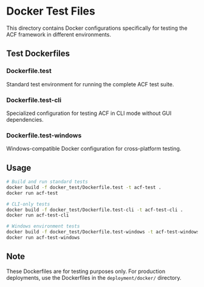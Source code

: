 # Docker Test Files

This directory contains Docker configurations specifically for testing the ACF framework in different environments.

## Test Dockerfiles

### Dockerfile.test
Standard test environment for running the complete ACF test suite.

### Dockerfile.test-cli
Specialized configuration for testing ACF in CLI mode without GUI dependencies.

### Dockerfile.test-windows
Windows-compatible Docker configuration for cross-platform testing.

## Usage

```bash
# Build and run standard tests
docker build -f docker_test/Dockerfile.test -t acf-test .
docker run acf-test

# CLI-only tests
docker build -f docker_test/Dockerfile.test-cli -t acf-test-cli .
docker run acf-test-cli

# Windows environment tests
docker build -f docker_test/Dockerfile.test-windows -t acf-test-windows .
docker run acf-test-windows
```

## Note
These Dockerfiles are for testing purposes only. For production deployments, use the Dockerfiles in the `deployment/docker/` directory.
